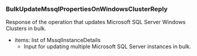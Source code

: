 ### BulkUpdateMssqlPropertiesOnWindowsClusterReply
Response of the operation that updates Microsoft SQL Server Windows Clusters in bulk.

- items: list of MssqlInstanceDetails
  - Input for updating multiple Microsoft SQL Server instances in bulk.
